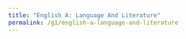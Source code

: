 ```yaml
---
title: "English A: Language And Literature"
permalink: /g1/english-a-language-and-literature
---
```


